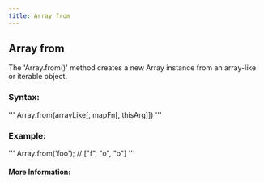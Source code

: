 ```yaml
---
title: Array from
---
```

## Array from

The 'Array.from()' method creates a new Array instance from an array-like or iterable object.

### Syntax: 

'''
Array.from(arrayLike[, mapFn[, thisArg]])
'''

### Example:
'''
Array.from('foo'); 
// ["f", "o", "o"]
'''
#### More Information:


